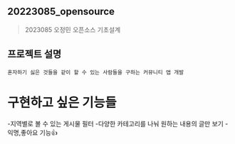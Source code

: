 ## 20223085_opensource
>2023085 오정민 오픈소스 기초설계

## 프로젝트 설명
```
혼자하기 싫은 것들을 같이 할 수 있는 사람들을 구하는 커뮤니티 앱 개발
```
# 구현하고 싶은 기능들

-지역별로 볼 수 있는 게시물 필터
-다양한 카테고리를 나눠 원하는 내용의 글만 보기
-익명,좋아요 기능:+1:
